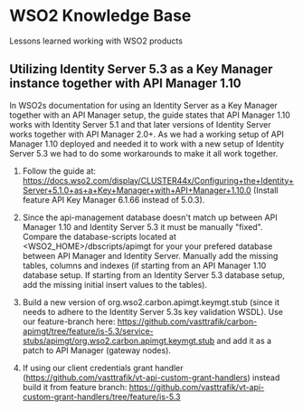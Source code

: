 # WSO2 Knowledge Base
Lessons learned working with WSO2 products

## Utilizing Identity Server 5.3 as a Key Manager instance together with API Manager 1.10
In WSO2s documentation for using an Identity Server as a Key Manager together with an API Manager setup, the guide states that API Manager 1.10 works with Identity Server 5.1 and that later versions of Identity Server works together with API Manager 2.0+.
As we had a working setup of API Manager 1.10 deployed and needed it to work with a new setup of Identity Server 5.3 we had to do some workarounds to make it all work together.

1. Follow the guide at: https://docs.wso2.com/display/CLUSTER44x/Configuring+the+Identity+Server+5.1.0+as+a+Key+Manager+with+API+Manager+1.10.0 (Install feature API Key Manager 6.1.66 instead of 5.0.3).

2. Since the api-management database doesn't match up between API Manager 1.10 and Identity Server 5.3 it must be manually "fixed".
Compare the database-scripts located at <WSO2_HOME>/dbscripts/apimgt for your your prefered database between API Manager and Identity Server. Manually add the missing tables, columns and indexes (if starting from an API Manager 1.10 database setup. If starting from an Identity Server 5.3 database setup, add the missing initial insert values to the tables).

3. Build a new version of org.wso2.carbon.apimgt.keymgt.stub (since it needs to adhere to the Identity Server 5.3s key validation WSDL). Use our feature-branch here: https://github.com/vasttrafik/carbon-apimgt/tree/feature/is-5.3/service-stubs/apimgt/org.wso2.carbon.apimgt.keymgt.stub and add it as a patch to API Manager (gateway nodes).

4. If using our client credentials grant handler (https://github.com/vasttrafik/vt-api-custom-grant-handlers) instead build it from feature branch: https://github.com/vasttrafik/vt-api-custom-grant-handlers/tree/feature/is-5.3
